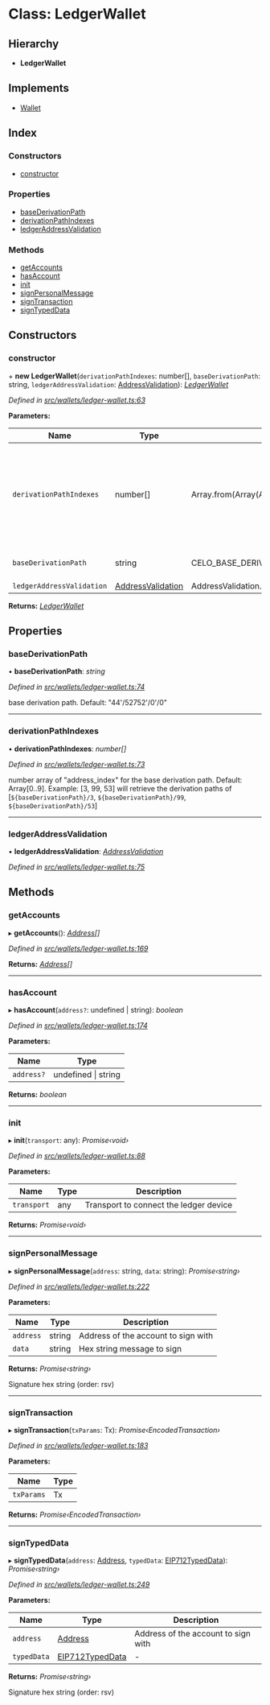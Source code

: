 # Class: LedgerWallet

## Hierarchy

* **LedgerWallet**

## Implements

* [Wallet](../interfaces/_wallets_wallet_.wallet.md)

## Index

### Constructors

* [constructor](_wallets_ledger_wallet_.ledgerwallet.md#constructor)

### Properties

* [baseDerivationPath](_wallets_ledger_wallet_.ledgerwallet.md#basederivationpath)
* [derivationPathIndexes](_wallets_ledger_wallet_.ledgerwallet.md#derivationpathindexes)
* [ledgerAddressValidation](_wallets_ledger_wallet_.ledgerwallet.md#ledgeraddressvalidation)

### Methods

* [getAccounts](_wallets_ledger_wallet_.ledgerwallet.md#getaccounts)
* [hasAccount](_wallets_ledger_wallet_.ledgerwallet.md#hasaccount)
* [init](_wallets_ledger_wallet_.ledgerwallet.md#init)
* [signPersonalMessage](_wallets_ledger_wallet_.ledgerwallet.md#signpersonalmessage)
* [signTransaction](_wallets_ledger_wallet_.ledgerwallet.md#signtransaction)
* [signTypedData](_wallets_ledger_wallet_.ledgerwallet.md#signtypeddata)

## Constructors

###  constructor

\+ **new LedgerWallet**(`derivationPathIndexes`: number[], `baseDerivationPath`: string, `ledgerAddressValidation`: [AddressValidation](../enums/_wallets_ledger_wallet_.addressvalidation.md)): *[LedgerWallet](_wallets_ledger_wallet_.ledgerwallet.md)*

*Defined in [src/wallets/ledger-wallet.ts:63](https://github.com/celo-org/celo-monorepo/blob/master/packages/contractkit/src/wallets/ledger-wallet.ts#L63)*

**Parameters:**

Name | Type | Default | Description |
------ | ------ | ------ | ------ |
`derivationPathIndexes` | number[] | Array.from(Array(ADDRESS_QTY).keys()) | number array of "address_index" for the base derivation path. Default: Array[0..9]. Example: [3, 99, 53] will retrieve the derivation paths of [`${baseDerivationPath}/3`, `${baseDerivationPath}/99`, `${baseDerivationPath}/53`] |
`baseDerivationPath` | string | CELO_BASE_DERIVATION_PATH | base derivation path. Default: "44'/52752'/0'/0"  |
`ledgerAddressValidation` | [AddressValidation](../enums/_wallets_ledger_wallet_.addressvalidation.md) | AddressValidation.firstTransactionPerAddress | - |

**Returns:** *[LedgerWallet](_wallets_ledger_wallet_.ledgerwallet.md)*

## Properties

###  baseDerivationPath

• **baseDerivationPath**: *string*

*Defined in [src/wallets/ledger-wallet.ts:74](https://github.com/celo-org/celo-monorepo/blob/master/packages/contractkit/src/wallets/ledger-wallet.ts#L74)*

base derivation path. Default: "44'/52752'/0'/0"

___

###  derivationPathIndexes

• **derivationPathIndexes**: *number[]*

*Defined in [src/wallets/ledger-wallet.ts:73](https://github.com/celo-org/celo-monorepo/blob/master/packages/contractkit/src/wallets/ledger-wallet.ts#L73)*

number array of "address_index" for the base derivation path.
Default: Array[0..9].
Example: [3, 99, 53] will retrieve the derivation paths of
[`${baseDerivationPath}/3`, `${baseDerivationPath}/99`, `${baseDerivationPath}/53`]

___

###  ledgerAddressValidation

• **ledgerAddressValidation**: *[AddressValidation](../enums/_wallets_ledger_wallet_.addressvalidation.md)*

*Defined in [src/wallets/ledger-wallet.ts:75](https://github.com/celo-org/celo-monorepo/blob/master/packages/contractkit/src/wallets/ledger-wallet.ts#L75)*

## Methods

###  getAccounts

▸ **getAccounts**(): *[Address](../modules/_base_.md#address)[]*

*Defined in [src/wallets/ledger-wallet.ts:169](https://github.com/celo-org/celo-monorepo/blob/master/packages/contractkit/src/wallets/ledger-wallet.ts#L169)*

**Returns:** *[Address](../modules/_base_.md#address)[]*

___

###  hasAccount

▸ **hasAccount**(`address?`: undefined | string): *boolean*

*Defined in [src/wallets/ledger-wallet.ts:174](https://github.com/celo-org/celo-monorepo/blob/master/packages/contractkit/src/wallets/ledger-wallet.ts#L174)*

**Parameters:**

Name | Type |
------ | ------ |
`address?` | undefined &#124; string |

**Returns:** *boolean*

___

###  init

▸ **init**(`transport`: any): *Promise‹void›*

*Defined in [src/wallets/ledger-wallet.ts:88](https://github.com/celo-org/celo-monorepo/blob/master/packages/contractkit/src/wallets/ledger-wallet.ts#L88)*

**Parameters:**

Name | Type | Description |
------ | ------ | ------ |
`transport` | any | Transport to connect the ledger device  |

**Returns:** *Promise‹void›*

___

###  signPersonalMessage

▸ **signPersonalMessage**(`address`: string, `data`: string): *Promise‹string›*

*Defined in [src/wallets/ledger-wallet.ts:222](https://github.com/celo-org/celo-monorepo/blob/master/packages/contractkit/src/wallets/ledger-wallet.ts#L222)*

**Parameters:**

Name | Type | Description |
------ | ------ | ------ |
`address` | string | Address of the account to sign with |
`data` | string | Hex string message to sign |

**Returns:** *Promise‹string›*

Signature hex string (order: rsv)

___

###  signTransaction

▸ **signTransaction**(`txParams`: Tx): *Promise‹EncodedTransaction›*

*Defined in [src/wallets/ledger-wallet.ts:183](https://github.com/celo-org/celo-monorepo/blob/master/packages/contractkit/src/wallets/ledger-wallet.ts#L183)*

**Parameters:**

Name | Type |
------ | ------ |
`txParams` | Tx |

**Returns:** *Promise‹EncodedTransaction›*

___

###  signTypedData

▸ **signTypedData**(`address`: [Address](../modules/_base_.md#address), `typedData`: [EIP712TypedData](../interfaces/_utils_sign_typed_data_utils_.eip712typeddata.md)): *Promise‹string›*

*Defined in [src/wallets/ledger-wallet.ts:249](https://github.com/celo-org/celo-monorepo/blob/master/packages/contractkit/src/wallets/ledger-wallet.ts#L249)*

**Parameters:**

Name | Type | Description |
------ | ------ | ------ |
`address` | [Address](../modules/_base_.md#address) | Address of the account to sign with |
`typedData` | [EIP712TypedData](../interfaces/_utils_sign_typed_data_utils_.eip712typeddata.md) | - |

**Returns:** *Promise‹string›*

Signature hex string (order: rsv)
